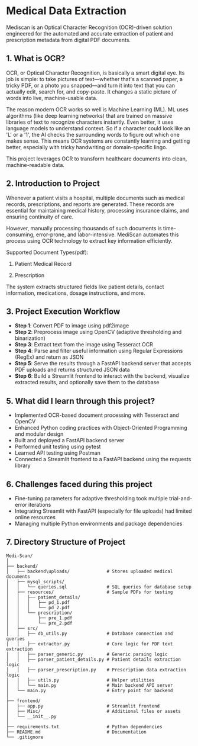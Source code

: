 # Medical Data Extraction

Mediscan is an Optical Character Recognition (OCR)-driven solution engineered for the automated and accurate extraction of patient and prescription metadata from digital PDF documents.

## <a name="a1">1. What is OCR?</a>

OCR, or Optical Character Recognition, is basically a smart digital eye. Its job is simple: to take pictures of text—whether that's a scanned paper, a tricky PDF, or a photo you snapped—and turn it into text that you can actually edit, search for, and copy-paste. It changes a static picture of words into live, machine-usable data.

The reason modern OCR works so well is Machine Learning (ML). ML uses algorithms (like deep learning networks) that are trained on massive libraries of text to recognize characters instantly. Even better, it uses language models to understand context. So if a character could look like an 'L' or a '1', the AI checks the surrounding words to figure out which one makes sense. This means OCR systems are constantly learning and getting better, especially with tricky handwriting or domain-specific lingo.

This project leverages OCR to transform healthcare documents into clean, machine-readable data.


## <a name="a2">2. Introduction to Project</a>

Whenever a patient visits a hospital, multiple documents such as medical records, prescriptions, and reports are generated. These records are essential for maintaining medical history, processing insurance claims, and ensuring continuity of care.

However, manually processing thousands of such documents is time-consuming, error-prone, and labor-intensive. MediScan automates this process using OCR technology to extract key information efficiently.

Supported Document Types(pdf):

1. Patient Medical Record

2. Prescription

The system extracts structured fields like patient details, contact information, medications, dosage instructions, and more.

## <a name="a3">3. Project Execution Workflow</a>

- **Step 1**: Convert PDF to image using pdf2image
- **Step 2**: Preprocess image using OpenCV (adaptive thresholding and binarization)
- **Step 3**: Extract text from the image using Tesseract OCR
- **Step 4**: Parse and filter useful information using Regular Expressions (RegEx) and return as JSON
- **Step 5**: Serve the results through a FastAPI backend server that accepts PDF uploads and returns structured JSON data
- **Step 6**: Build a Streamlit frontend to interact with the backend, visualize extracted results, and optionally save them to the database

## <a name="a5">5. What did I learn through this project?</a>

- Implemented OCR-based document processing with Tesseract and OpenCV
- Enhanced Python coding practices with Object-Oriented Programming and modular design
- Built and deployed a FastAPI backend server
- Performed unit testing using pytest
- Learned API testing using Postman
- Connected a Streamlit frontend to a FastAPI backend using the requests library

## <a name="a6">6. Challenges faced during this project</a>

- Fine-tuning parameters for adaptive thresholding took multiple trial-and-error iterations
- Integrating Streamlit with FastAPI (especially for file uploads) had limited online resources
- Managing multiple Python environments and package dependencies

## <a name="a7">7. Directory Structure of Project</a>

```
Medi-Scan/
│
├── backend/
│   ├── backend\uploads/              # Stores uploaded medical documents
│   ├── mysql_scripts/
│   │   └── queries.sql               # SQL queries for database setup
│   ├── resources/                    # Sample PDFs for testing
│   │   ├── patient_details/
│   │   │   ├── pd_1.pdf
│   │   │   └── pd_2.pdf
│   │   └── prescription/
│   │       ├── pre_1.pdf
│   │       └── pre_2.pdf
│   ├── src/
│   │   ├── db_utils.py               # Database connection and queries
│   │   ├── extractor.py              # Core logic for PDF text extraction
│   │   ├── parser_generic.py         # Generic parsing logic
│   │   ├── parser_patient_details.py # Patient details extraction logic
│   │   ├── parser_prescription.py    # Prescription data extraction logic
│   │   ├── utils.py                  # Helper utilities
│   │   └── main.py                   # Main backend API server
│   └── main.py                       # Entry point for backend
│
├── frontend/
│   ├── app.py                        # Streamlit frontend
│   ├── Misc/                         # Additional files or assets
│   └── __init__.py
│
├── requirements.txt                  # Python dependencies
├── README.md                         # Documentation
└── .gitignore



